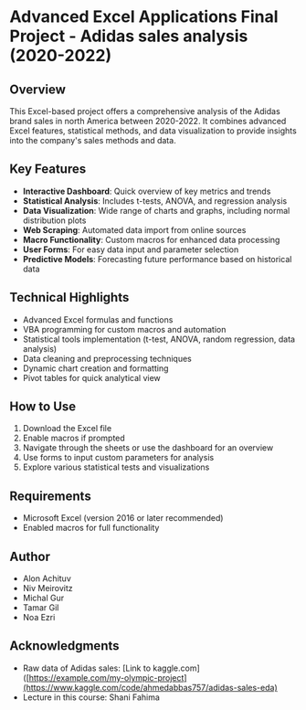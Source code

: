 # Advanced Excel Applications Final Project - Adidas sales analysis (2020-2022)

## Overview

This Excel-based project offers a comprehensive analysis of the Adidas brand sales in north America between 2020-2022. It combines advanced Excel features, statistical methods, and data visualization to provide insights into the company's sales methods and data.

## Key Features

- **Interactive Dashboard**: Quick overview of key metrics and trends
- **Statistical Analysis**: Includes t-tests, ANOVA, and regression analysis
- **Data Visualization**: Wide range of charts and graphs, including normal distribution plots
- **Web Scraping**: Automated data import from online sources
- **Macro Functionality**: Custom macros for enhanced data processing
- **User Forms**: For easy data input and parameter selection
- **Predictive Models**: Forecasting future performance based on historical data

## Technical Highlights

- Advanced Excel formulas and functions
- VBA programming for custom macros and automation
- Statistical tools implementation (t-test, ANOVA, random regression, data analysis)
- Data cleaning and preprocessing techniques
- Dynamic chart creation and formatting
- Pivot tables for quick analytical view

## How to Use

1. Download the Excel file
2. Enable macros if prompted
3. Navigate through the sheets or use the dashboard for an overview
4. Use forms to input custom parameters for analysis
5. Explore various statistical tests and visualizations

## Requirements

- Microsoft Excel (version 2016 or later recommended)
- Enabled macros for full functionality

## Author

- Alon Achituv
- Niv Meirovitz
- Michal Gur
- Tamar Gil
- Noa Ezri

## Acknowledgments

- Raw data of Adidas sales: [Link to kaggle.com]([https://example.com/my-olympic-project](https://www.kaggle.com/code/ahmedabbas757/adidas-sales-eda)
- Lecture in this course: Shani Fahima

